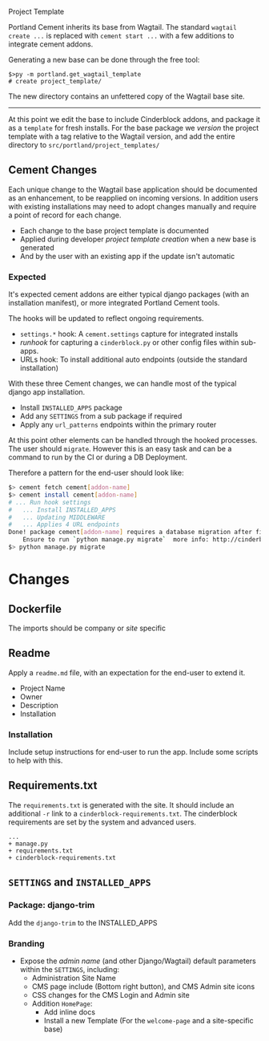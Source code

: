 Project Template

Portland Cement inherits its base from Wagtail. The standard `wagtail create ...` is replaced with `cement start ...` with a few additions to integrate cement addons.

Generating a new base can be done through the free tool:

    $>py -m portland.get_wagtail_template
    # create project_template/

The new directory contains an unfettered copy of the Wagtail base site.

---

At this point we edit the base to include Cinderblock addons, and package it as a `template` for fresh installs. For the base package we _version_ the project template with a tag relative to the Wagtail version, and add the entire directory to `src/portland/project_templates/`

## Cement Changes

Each unique change to the Wagtail base application should be documented as an enhancement, to be reapplied on incoming versions. In addition users with existing installations may need to adopt changes manually and require a point of record for each change.

+ Each change to the base project template is documented
+ Applied during developer _project template creation_ when a new base is generated
+ And by the user with an existing app if the update isn't automatic


### Expected

It's expected cement addons are either typical django packages (with an installation manifest), or more integrated Portland Cement tools.

The hooks will be updated to reflect ongoing requirements.

+ `settings.*` hook: A `cement.settings` capture for integrated installs
+ _runhook_ for capturing a `cinderblock.py` or other  config files within sub-apps.
+ URLs hook: To install additional auto endpoints (outside the standard installation)

With these three Cement changes, we can handle most of the typical django app installation.

+ Install `INSTALLED_APPS` package
+ Add any `SETTINGS` from a sub package if required
+ Apply any `url_patterns` endpoints within the primary router

At this point other elements can be handled through the hooked processes. The user should `migrate`. However this is an easy task and can be a command to run by the CI or during a DB Deployment.

Therefore a pattern for the end-user should look like:

```bash
$> cement fetch cement[addon-name]
$> cement install cement[addon-name]
# ... Run hook settings
#   ... Install INSTALLED_APPS
#   ... Updating MIDDLEWARE
#   ... Applies 4 URL endpoints
Done! package cement[addon-name] requires a database migration after first install.
    Ensure to run `python manage.py migrate`  more info: http://cinderblock/migrate
$> python manage.py migrate
```


# Changes

## Dockerfile

The imports should be company or _site_ specific

## Readme

Apply a `readme.md` file, with an expectation for the end-user to extend it.

+ Project Name
+ Owner
+ Description
+ Installation

### Installation

Include setup instructions for end-user to run the app. Include some scripts to help with this.

## Requirements.txt

The `requirements.txt` is generated with the site. It should include an additional `-r` link to a `cinderblock-requirements.txt`. The cinderblock requirements are set by the system and advanced users.

    ...
    + manage.py
    + requirements.txt
    + cinderblock-requirements.txt

## `SETTINGS` and `INSTALLED_APPS`

### Package: django-trim

Add the `django-trim` to the INSTALLED_APPS

### Branding

+ Expose the _admin name_ (and other Django/Wagtail) default parameters within the `SETTINGS`, including:
    + Administration Site Name
    + CMS page include (Bottom right button), and CMS Admin site icons
    + CSS changes for the CMS Login and Admin site
    + Addition `HomePage`:
        + Add inline docs
        + Install a new Template (For the `welcome-page` and a site-specific base)


